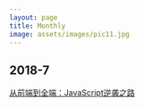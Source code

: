 ```yaml
---
layout: page
title: Monthly
image: assets/images/pic11.jpg
---
```



## 2018-7 

[从前端到全端：JavaScript逆袭之路](https://techblog.toutiao.com/2018/05/25/cong-qian-duan-dao-quan-duan-javascriptni-xi-zhi-lu/)